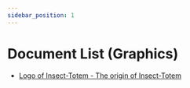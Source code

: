 ```yaml
---
sidebar_position: 1
---
```


# Document List (Graphics)

* [Logo of Insect-Totem - The origin of Insect-Totem](/docs/Graphics/Logo_Of_Insecttotem)

